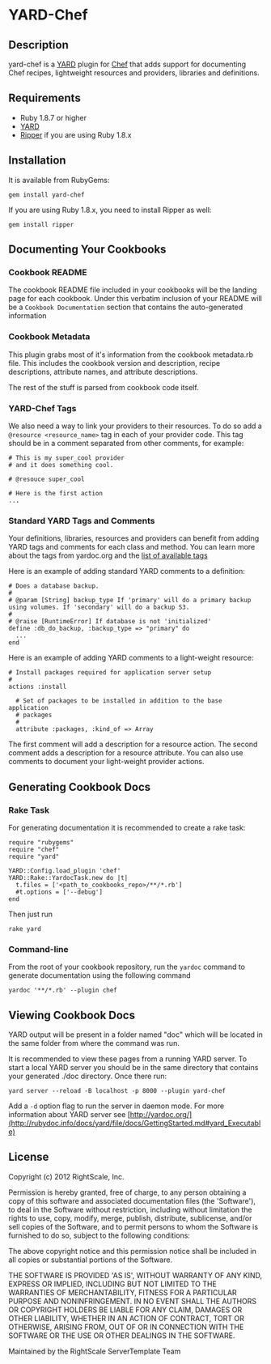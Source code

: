 # YARD-Chef

## Description

yard-chef is a [YARD](http://yardoc.org/) plugin for
[Chef](http://www.opscode.com/chef/) that adds support for documenting Chef
recipes, lightweight resources and providers, libraries and definitions.

## Requirements

* Ruby 1.8.7 or higher
* [YARD](http://yardoc.org/)
* [Ripper](https://github.com/lsegal/ripper18) if you are using Ruby 1.8.x

## Installation

It is available from RubyGems:

    gem install yard-chef

If you are using Ruby 1.8.x, you need to install Ripper as well:

    gem install ripper

## Documenting Your Cookbooks

### Cookbook README
The cookbook README file included in your cookbooks will be the landing page for
each cookbook.  Under this verbatim inclusion of your README will be a
```Cookbook Documentation``` section that contains the auto-generated information

### Cookbook Metadata
This plugin grabs most of it's information from the cookbook metadata.rb file.
This includes the cookbook version and description, recipe descriptions,
attribute names, and attribute descriptions.

The rest of the stuff is parsed from cookbook code itself.

### YARD-Chef Tags
We also need a way to link your providers to their resources.  To do so add a
``` @resource <resource_name>``` tag in each of your provider code.  This tag
should be in a comment separated from other comments, for example:

    # This is my super_cool provider
    # and it does something cool.

    # @resouce super_cool

    # Here is the first action
    ...

### Standard YARD Tags and Comments
Your definitions, libraries, resources and providers can benefit from
adding YARD tags and comments for each class and method.  You can learn more about the tags from
yardoc.org and the [list of available tags](http://rubydoc.info/docs/yard/file/docs/Tags.md#List_of_Available_Tags)

Here is an example of adding standard YARD comments to a definition:

    # Does a database backup.
    #
    # @param [String] backup_type If 'primary' will do a primary backup using volumes. If 'secondary' will do a backup S3.
    #
    # @raise [RuntimeError] If database is not 'initialized'
    define :db_do_backup, :backup_type => "primary" do
      ...
    end

Here is an example of adding YARD comments to a light-weight resource:

    # Install packages required for application server setup
    #
    actions :install

      # Set of packages to be installed in addition to the base application
      # packages
      #
      attribute :packages, :kind_of => Array

The first comment will add a description for a resource action. The second
comment adds a description for a resource attribute. You can also use comments
to document your light-weight provider actions.

## Generating Cookbook Docs

### Rake Task
For generating documentation it is recommended to create a rake task:

    require "rubygems"
    require "chef"
    require "yard"

    YARD::Config.load_plugin 'chef'
    YARD::Rake::YardocTask.new do |t|
      t.files = ['<path_to_cookbooks_repo>/**/*.rb']
      #t.options = ['--debug']
    end

Then just run

    rake yard

### Command-line
From the root of your cookbook repository, run the ```yardoc``` command to
generate documentation using the following command

    yardoc '**/*.rb' --plugin chef

## Viewing Cookbook Docs
YARD output will be present in a folder named "doc" which will be located in
the same folder from where the command was run.

It is recommended to view these pages from a running YARD server.  To start a
local YARD server you should be in the same directory that contains your
generated ./doc directory.  Once there run:

    yard server --reload -B localhost -p 8000 --plugin yard-chef

Add a ```-d``` option flag to run the server in daemon mode.  For more
information about YARD server see [http://yardoc.org/](http://rubydoc.info/docs/yard/file/docs/GettingStarted.md#yard_Executable)

## License

Copyright (c) 2012 RightScale, Inc.

Permission is hereby granted, free of charge, to any person obtaining
a copy of this software and associated documentation files (the
'Software'), to deal in the Software without restriction, including
without limitation the rights to use, copy, modify, merge, publish,
distribute, sublicense, and/or sell copies of the Software, and to
permit persons to whom the Software is furnished to do so, subject to
the following conditions:

The above copyright notice and this permission notice shall be
included in all copies or substantial portions of the Software.

THE SOFTWARE IS PROVIDED 'AS IS', WITHOUT WARRANTY OF ANY KIND,
EXPRESS OR IMPLIED, INCLUDING BUT NOT LIMITED TO THE WARRANTIES OF
MERCHANTABILITY, FITNESS FOR A PARTICULAR PURPOSE AND NONINFRINGEMENT.
IN NO EVENT SHALL THE AUTHORS OR COPYRIGHT HOLDERS BE LIABLE FOR ANY
CLAIM, DAMAGES OR OTHER LIABILITY, WHETHER IN AN ACTION OF CONTRACT,
TORT OR OTHERWISE, ARISING FROM, OUT OF OR IN CONNECTION WITH THE
SOFTWARE OR THE USE OR OTHER DEALINGS IN THE SOFTWARE.

Maintained by the RightScale ServerTemplate Team
